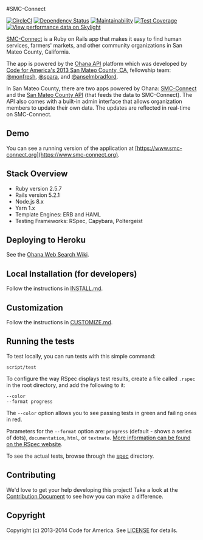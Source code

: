 #SMC-Connect

[![CircleCI](https://circleci.com/gh/smcgov/SMC-Connect/tree/master.svg?style=svg)](https://circleci.com/gh/smcgov/SMC-Connect/tree/master) [![Dependency Status](https://gemnasium.com/smcgov/SMC-Connect.png)](https://gemnasium.com/smcgov/SMC-Connect) [![Maintainability](https://api.codeclimate.com/v1/badges/c83da1660a5df77aa361/maintainability)](https://codeclimate.com/github/smcgov/SMC-Connect/maintainability) [![Test Coverage](https://api.codeclimate.com/v1/badges/c83da1660a5df77aa361/test_coverage)](https://codeclimate.com/github/smcgov/SMC-Connect/test_coverage)
[![View performance data on Skylight](https://badges.skylight.io/status/OsRyw4RiuAcN.svg)](https://oss.skylight.io/app/applications/OsRyw4RiuAcN)

[SMC-Connect](http://www.smc-connect.org) is a Ruby on Rails app that makes it easy to find human services, farmers' markets, and other community organizations in San Mateo County, California.

The app is powered by the [Ohana API](https://github.com/codeforamerica/ohana-api) platform which was developed by [Code for America's 2013 San Mateo County, CA,](http://codeforamerica.org/2013-partners/san-mateo-county/) fellowship team: [@monfresh](https://github.com/monfresh), [@spara](https://github.com/spara), and [@anselmbradford](https://github.com/anselmbradford).

In San Mateo County, there are two apps powered by Ohana: [SMC-Connect](http://smc-connect.org) and the [San Mateo County API](https://github.com/smcgov/ohana-api-smc) (that feeds the data to SMC-Connect). The API also comes with a built-in admin interface that allows organization members to update their own data. The updates are reflected in real-time on SMC-Connect.

## Demo
You can see a running version of the application at
[https://www.smc-connect.org](https://www.smc-connect.org).

## Stack Overview

* Ruby version 2.5.7
* Rails version 5.2.1
* Node.js 8.x
* Yarn 1.x
* Template Engines: ERB and HAML
* Testing Frameworks: RSpec, Capybara, Poltergeist

## Deploying to Heroku
See the [Ohana Web Search Wiki](https://github.com/codeforamerica/ohana-web-search/wiki/How-to-deploy-Ohana-Web-Search-to-your-Heroku-account).

## Local Installation (for developers)
Follow the instructions in [INSTALL.md][install].

[install]: https://github.com/smcgov/SMC-Connect/blob/master/INSTALL.md

## Customization
Follow the instructions in [CUSTOMIZE.md][customize].

[customize]: https://github.com/smcgov/SMC-Connect/blob/master/CUSTOMIZE.md

## Running the tests
To test locally, you can run tests with this simple command:

    script/test

To configure the way RSpec displays test results, create a file called `.rspec` in the root directory, and add the following to it:

    --color
    --format progress

The `--color` option allows you to see passing tests in green and failing ones in red.

Parameters for the `--format` option are: `progress` (default - shows a series of dots), `documentation`, `html`, or `textmate`. [More information can be found on the RSpec website](https://www.relishapp.com/rspec/rspec-core/v/3-0/docs/configuration/read-command-line-configuration-options-from-files).

To see the actual tests, browse through the [spec](https://github.com/smcgov/SMC-Connect/tree/master/spec) directory.

## Contributing
We'd love to get your help developing this project! Take a look at the [Contribution Document](https://github.com/smcgov/SMC-Connect/blob/master/CONTRIBUTING.md) to see how you can make a difference.

## Copyright
Copyright (c) 2013-2014 Code for America. See [LICENSE](https://github.com/smcgov/smc-connect/blob/master/LICENSE.md) for details.
